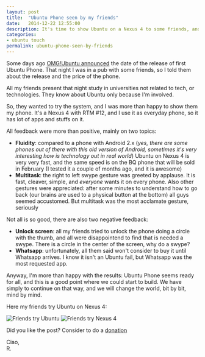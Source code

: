```yaml
---
layout: post
title:  "Ubuntu Phone seen by my friends"
date:   2014-12-22 12:55:00
description: It's time to show Ubuntu on a Nexus 4 to some friends, and collect feedback.
categories:
- ubuntu touch
permalink: ubuntu-phone-seen-by-friends
---
```


Some days ago [OMG!Ubuntu announced][omg] the date of the release of first Ubuntu
Phone. That night I was in a pub with some friends, so I told them about the
release and the price of the phone.

All my friends present that night study in universities not related to tech, or
technologies. They know about Ubuntu only because I'm involved.

So, they wanted to try the system, and I was more than happy to show them my
phone. It's a Nexus 4 with RTM #12, and I use it as everyday phone, so it has
lot of apps and stuffs on it.

All feedback were more than positive, mainly on two topics:

 - **Fluidity**: compared to a phone with Android 2.x (*yes, there are some phones out of there with this old version of Android, sometimes it's very interesting how is technology out in real world*)
 Ubuntu on Nexus 4 is very very fast, and the same speed is on the BQ phone
 that will be sold in February (I tested it a couple of months ago, and it is
 awesome)
 - **Multitask**: the right to left swype gesture was greeted by applause. It
 is fast, cleaver, simple, and *everyone* wants it on every phone. Also other
 gestures were appreciated: after some minutes to understand how to go back
 (our brains are used to a physical button at the bottom) all guys seemed
 accustomed. But multitask was the most acclamate gesture, seriously

Not all is so good, there are also two negative feedback:

 - **Unlock screen**: all my friends tried to unlock the phone doing a circle
 with the thumb, and all were disappointend to find that is needed a swype.
 There is a circle in the center of the screen, why do a swype?
 - **Whatsapp**: unfortunately, all them said won't consider to buy it until
 Whatsapp arrives. I know it isn't an Ubuntu fail, but Whatsapp was the most
 requested app.

Anyway, I'm more than happy with the results: Ubuntu Phone seems ready for all,
and this is a good point where we could start to build. We have simply to
continue on that way, and we will change the world, bit by bit, mind by mind.

Here my friends try Ubuntu on Nexus 4:

![Friends try Ubuntu](http://img.rpadovani.com/posts/show_ubuntu_to_friends.jpg)
![Friends try Nexus 4](http://img.rpadovani.com/posts/show_ubuntu_to_friends_2.jpg)

Did you like the post? Consider to do a [donation][donation]

Ciao,<br/>
R.

[omg]: http://www.omgubuntu.co.uk/2014/12/bq-ubuntu-phone-launches-in-europe-this-february
[donation]: http://rpadovani.com/donations/
